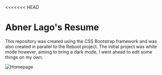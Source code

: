 <<<<<<< HEAD
# Abner Lago's Resume
This repository was created using the CSS Bootstrap framework and was also created in parallel to the Reboot project.
The initial project was white mode however, aiming to bring a dark mode, I went ahead to edit some things on my own.

![Homepage](https://i.ibb.co/S79BcPt/My-Resume.png)